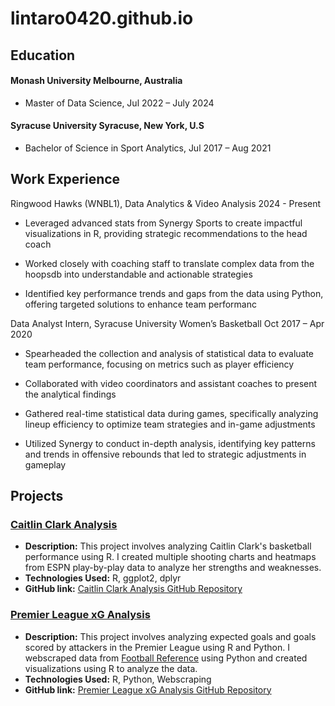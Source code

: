 # lintaro0420.github.io

## Education 
#### Monash University Melbourne, Australia

- Master of Data Science, Jul 2022 – July 2024

#### Syracuse University Syracuse, New York, U.S

- Bachelor of Science in Sport Analytics, Jul 2017 – Aug 2021



## Work Experience 
Ringwood Hawks (WNBL1), Data Analytics & Video Analysis 2024 - Present

- Leveraged advanced stats from Synergy Sports to create impactful visualizations in R, providing strategic recommendations to the head coach

- Worked closely with coaching staff to translate complex data from the hoopsdb into understandable and actionable strategies

- Identified key performance trends and gaps from the data using Python, offering targeted solutions to enhance team performanc

Data Analyst Intern, Syracuse University Women’s Basketball Oct 2017 – Apr 2020

- Spearheaded the collection and analysis of statistical data to evaluate team performance, focusing on metrics such as player efficiency

- Collaborated with video coordinators and assistant coaches to present the analytical findings

- Gathered real-time statistical data during games, specifically analyzing lineup efficiency to optimize team strategies and in-game adjustments

- Utilized Synergy to conduct in-depth analysis, identifying key patterns and trends in offensive rebounds that led to strategic adjustments in gameplay
  
## Projects 

### [Caitlin Clark Analysis](https://www.linkedin.com/feed/update/urn:li:activity:7190848700036911104/)
- **Description:** This project involves analyzing Caitlin Clark's basketball performance using R. I created multiple shooting charts and heatmaps from ESPN play-by-play data to analyze her strengths and weaknesses.
- **Technologies Used:** R, ggplot2, dplyr
- **GitHub link:** [Caitlin Clark Analysis GitHub Repository](https://github.com/your-username/caitlin-clark-analysis)


### [Premier League xG Analysis](https://www.linkedin.com/feed/update/urn:li:activity:7191967066210377728/)
- **Description:** This project involves analyzing expected goals and goals scored by attackers in the Premier League using R and Python. I webscraped data from [Football Reference](https://fbref.com/en/) using Python and created visualizations using R to analyze the data.
- **Technologies Used:** R, Python, Webscraping
- **GitHub link:** [Premier League xG Analysis GitHub Repository](https://github.com/your-username/premier-league-xg-analysis)

